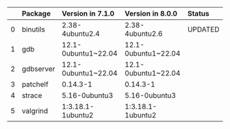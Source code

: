 <!-- markdown-link-check-disable -->

|    | Package   | Version in 7.1.0    | Version in 8.0.0    | Status   |
|---:|:----------|:--------------------|:--------------------|:---------|
|  0 | binutils  | 2.38-4ubuntu2.4     | 2.38-4ubuntu2.6     | UPDATED  |
|  1 | gdb       | 12.1-0ubuntu1~22.04 | 12.1-0ubuntu1~22.04 |          |
|  2 | gdbserver | 12.1-0ubuntu1~22.04 | 12.1-0ubuntu1~22.04 |          |
|  3 | patchelf  | 0.14.3-1            | 0.14.3-1            |          |
|  4 | strace    | 5.16-0ubuntu3       | 5.16-0ubuntu3       |          |
|  5 | valgrind  | 1:3.18.1-1ubuntu2   | 1:3.18.1-1ubuntu2   |          |